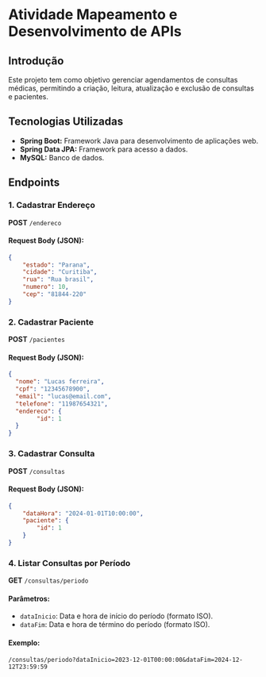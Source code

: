 
# Atividade Mapeamento e Desenvolvimento de APIs

## Introdução

Este projeto tem como objetivo gerenciar agendamentos de consultas médicas, permitindo a criação, leitura, atualização e exclusão de consultas e pacientes.

## Tecnologias Utilizadas

* **Spring Boot:** Framework Java para desenvolvimento de aplicações web.
* **Spring Data JPA:** Framework para acesso a dados.
* **MySQL:** Banco de dados.

## Endpoints

### 1. Cadastrar Endereço

**POST** `/endereco`

#### Request Body (JSON):
```json
{
    "estado": "Parana",
    "cidade": "Curitiba",
    "rua": "Rua brasil",
    "numero": 10,
    "cep": "81844-220"
}
```

### 2. Cadastrar Paciente

**POST** `/pacientes`

#### Request Body (JSON):
```json
{
  "nome": "Lucas ferreira",
  "cpf": "12345678900",
  "email": "lucas@email.com",
  "telefone": "11987654321",
  "endereco": {
        "id": 1
  }
}
```

### 3. Cadastrar Consulta

**POST** `/consultas`

#### Request Body (JSON):
```json
{
    "dataHora": "2024-01-01T10:00:00",
    "paciente": {
        "id": 1
    }
}
```

### 4. Listar Consultas por Período

**GET** `/consultas/periodo`

#### Parâmetros:
- `dataInicio`: Data e hora de início do período (formato ISO).
- `dataFim`: Data e hora de término do período (formato ISO).

#### Exemplo:
```
/consultas/periodo?dataInicio=2023-12-01T00:00:00&dataFim=2024-12-12T23:59:59
```
